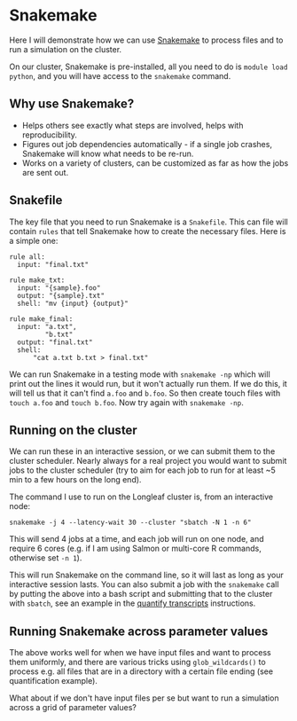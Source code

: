 # Snakemake

Here I will demonstrate how we can
use [Snakemake](https://snakemake.readthedocs.io/en/stable/) to
process files and to run a simulation on the cluster.

On our cluster, Snakemake is pre-installed, all you need to do is
`module load python`, and you will have access to the `snakemake`
command. 

## Why use Snakemake?

* Helps others see exactly what steps are involved, helps with
  reproducibility. 
* Figures out job dependencies automatically - if a single job
  crashes, Snakemake will know what needs to be re-run.
* Works on a variety of clusters, can be customized as far as how the
  jobs are sent out.

## Snakefile

The key file that you need to run Snakemake is a `Snakefile`. This can
file will contain `rules` that tell Snakemake how to create the
necessary files. Here is a simple one:

```
rule all: 
  input: "final.txt"

rule make_txt:
  input: "{sample}.foo"
  output: "{sample}.txt"
  shell: "mv {input} {output}"

rule make_final:
  input: "a.txt", 
         "b.txt"
  output: "final.txt"
  shell:
      "cat a.txt b.txt > final.txt"
```

We can run Snakemake in a testing mode with `snakemake -np` which will
print out the lines it would run, but it won't actually run them. If
we do this, it will tell us that it can't find `a.foo` and `b.foo`. So
then create touch files with `touch a.foo` and `touch b.foo`. Now try
again with `snakemake -np`. 

## Running on the cluster

We can run these in an interactive session, or we can submit them to
the cluster scheduler. Nearly always for a real project you would want
to submit jobs to the cluster scheduler (try to aim for each job to
run for at least ~5 min to a few hours on the long end).

The command I use to run on the Longleaf cluster is, from an
interactive node:

```
snakemake -j 4 --latency-wait 30 --cluster "sbatch -N 1 -n 6"
```

This will send 4 jobs at a time, and each job will run on one node,
and require 6 cores (e.g. if I am using Salmon or multi-core R
commands, otherwise set `-n 1`).

This will run Snakemake on the command line, so it will last as long
as your interactive session lasts. You can also submit a job with the
`snakemake` call by putting the above into a bash script and
submitting that to the cluster with `sbatch`, see an example in the
[quantify transcripts](quantify.md) 
instructions.

## Running Snakemake across parameter values

The above works well for when we have input files and want to process
them uniformly, and there are various tricks using `glob_wildcards()`
to process e.g. all files that are in a directory with a certain file
ending (see quantification example).

What about if we don't have input files per se but want to run a
simulation across a grid of parameter values?
